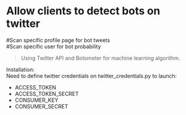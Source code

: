 # Allow clients to detect bots on twitter #

#Scan specific profile page for bot tweets\
#Scan specific user for bot probability
> Using Twitter API and Botometer for machine learning algorithm.

Installation:  
Need to define twitter credentials on twitter_credentials.py to launch: 
* ACCESS_TOKEN 
* ACCESS_TOKEN_SECRET 
* CONSUMER_KEY 
* CONSUMER_SECRET
